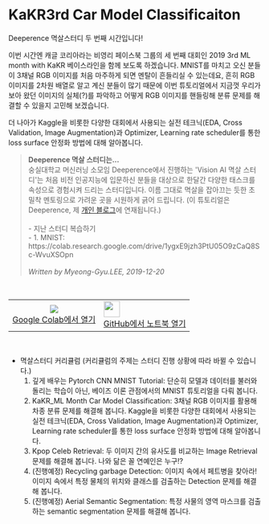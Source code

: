 # KaKR3rd Car Model Classificaiton
Deeperence 멱살스터디 두 번째 시간입니다! <br>

이번 시간엔 캐글 코리아라는 비영리 페이스북 그룹의 세 번째 대회인 2019 3rd ML month with KaKR 베이스라인을 함께 보도록 하겠습니다. MNIST를 마치고 오신 분들이 3채널 RGB 이미지를 처음 마주하게 되면 멘탈이 흔들리실 수 있는데요, 흔히 RGB 이미지를 2차원 배열로 알고 계신 분들이 많기 때문에 이번 튜토리얼에서 지금껏 우리가 보아 왔던 이미지의 실체(?)를 파악하고 어떻게 RGB 이미지를 핸들링해 분류 문제를 해결할 수 있을지 고민해 보겠습니다.<br>

더 나아가 Kaggle을 비롯한 다양한 대회에서 사용되는 실전 테크닉(EDA, Cross Validation, Image Augmentation)과 Optimizer, Learning rate scheduler를 통한 loss surface 안정화 방법에 대해 알아봅니다.

<blockquote>
<b>Deeperence 멱살 스터디는...</b><br>
숭실대학교 머신러닝 소모임 Deeperence에서 진행하는 'Vision AI 멱살 스터디'는 처음 비전 인공지능에 입문하신 분들을 대상으로 한달간 다양한 태스크를 속성으로 경험시켜 드리는 스터디입니다. 이름 그대로 멱살을 잡아끄는 듯한 초밀착 멘토링으로 가려운 곳을 시원하게 긁어 드립니다. (이 튜토리얼은 Deeperence, 제 <a href = "https://brstar96.github.io/">개인 블로그</a>에 연재됩니다.)<br><br>
- 지난 스터디 복습하기<br>
  - 1. MNIST: https://colab.research.google.com/drive/1ygxE9jzh3PtU05O9zCaQ8Sc-WvuXSOpn <br>  
 <br>
<i>Written by Myeong-Gyu.LEE, 2019-12-20</i>
</blockquote>
</blockquote>
<br>

<center>
<table align="center">
<tbody><tr><td><center>
  <a target="_blank" href="https://colab.research.google.com/drive/1p5GEx8UzGcBu-Nxjd8XxYQTBYh0Xlk8h?usp=sharing">
    <img src="https://camo.githubusercontent.com/dfbf50eed8dd2dea5f3e0beaaf2001eeca77f314/68747470733a2f2f7777772e74656e736f72666c6f772e6f72672f696d616765732f636f6c61625f6c6f676f5f333270782e706e67" data-canonical-src="https://www.tensorflow.org/images/colab_logo_32px.png"><br>Google Colab에서 열기
  </a></center>
</td>
    
<td>
  <a target="_blank" href="https://github.com/brstar96/Deeperence_AIStudy/blob/master/02_KaKR3rd_CarModelClassificaiton/02_KaKR3rd_CarModelClassificaiton.ipynb">
    <img width="32px" src="https://camo.githubusercontent.com/9a6bfd119aeed95f13553a994f2d1cd97e033768/68747470733a2f2f7777772e74656e736f72666c6f772e6f72672f696d616765732f4769744875622d4d61726b2d333270782e706e67" data-canonical-src="https://www.tensorflow.org/images/GitHub-Mark-32px.png"><br>GitHub에서 노트북 열기</a>
</td>
</tr></tbody></table>
</center>

<br>

* 멱살스터디 커리큘럼 (커리큘럼의 주제는 스터디 진행 상황에 따라 바뀔 수 있습니다.)
  1. 깊게 배우는 Pytorch CNN MNIST Tutorial: 단순히 모델과 데이터를 불러와 돌리는 학습이 아닌, 베이즈 이론 관점에서의 MNIST 튜토리얼을 다뤄 봅니다. 
  2. KaKR_ML Month Car Model Classification: 3채널 RGB 이미지를 활용해 차종 분류 문제를 해결해 봅니다. Kaggle을 비롯한 다양한 대회에서 사용되는 실전 테크닉(EDA, Cross Validation, Image Augmentation)과 Optimizer, Learning rate scheduler를 통한 loss surface 안정화 방법에 대해 알아봅니다.
  3. Kpop Celeb Retrieval: 두 이미지 간의 유사도를 비교하는 Image Retrieval 문제를 해결해 봅니다. 나와 닮은 꼴 연예인은 누구!?
  4. (진행예정) Recycling garbage Detection: 이미지 속에서 페트병을 찾아라! 이미지 속에서 특정 물체의 위치와 클래스를 검출하는 Detection 문제를 해결해 봅니다. 
  5. (진행예정) Aerial Semantic Segmentation: 특정 사물의 영역 마스크를 검출하는 semantic segmentation 문제를 해결해 봅니다. 
